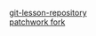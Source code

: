 [git-lesson-repository](https://github.com/Gascoine56/git-lesson-repository)
<br>
[patchwork fork](https://github.com/Gascoine56/patchwork)
